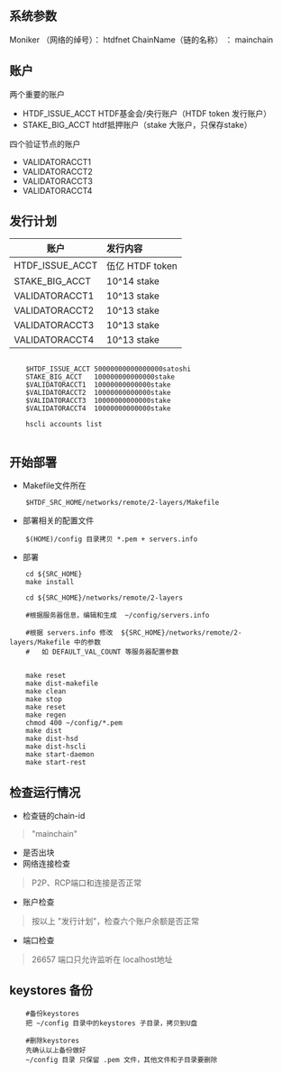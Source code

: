 


## 系统参数
Moniker （网络的绰号）： htdfnet
ChainName（链的名称） ： mainchain


## 账户
 两个重要的账户
- HTDF_ISSUE_ACCT  HTDF基金会/央行账户（HTDF token 发行账户）
- STAKE_BIG_ACCT   htdf抵押账户（stake 大账户，只保存stake）


 四个验证节点的账户
- VALIDATORACCT1
- VALIDATORACCT2
- VALIDATORACCT3
- VALIDATORACCT4
 

## 发行计划
账户               | 发行内容  
------------------|:-------------------
 HTDF_ISSUE_ACCT  | 伍亿 HTDF  token
 STAKE_BIG_ACCT   | 10^14 stake
 VALIDATORACCT1   | 10^13 stake
 VALIDATORACCT2   | 10^13 stake
 VALIDATORACCT3   | 10^13 stake
 VALIDATORACCT4   | 10^13 stake
 


```
    
    $HTDF_ISSUE_ACCT 50000000000000000satoshi
    STAKE_BIG_ACCT   100000000000000stake
    $VALIDATORACCT1  10000000000000stake
    $VALIDATORACCT2  10000000000000stake
    $VALIDATORACCT3  10000000000000stake
    $VALIDATORACCT4  10000000000000stake
    
    hscli accounts list
    
```

## 开始部署

- Makefile文件所在
```
    $HTDF_SRC_HOME/networks/remote/2-layers/Makefile
```


- 部署相关的配置文件
```
    $(HOME)/config 目录拷贝 *.pem + servers.info
```


- 部署
```
    cd ${SRC_HOME}
    make install

    cd ${SRC_HOME}/networks/remote/2-layers
    
    #根据服务器信息，编辑和生成  ~/config/servers.info    
    
    #根据 servers.info 修改  ${SRC_HOME}/networks/remote/2-layers/Makefile 中的参数
    #   如 DEFAULT_VAL_COUNT 等服务器配置参数
    
    
    make reset
    make dist-makefile
    make clean
    make stop
    make reset
    make regen
    chmod 400 ~/config/*.pem
    make dist
    make dist-hsd
    make dist-hscli
    make start-daemon
    make start-rest

```


## 检查运行情况
- 检查链的chain-id
> "mainchain"
- 是否出块
- 网络连接检查
> P2P、RCP端口和连接是否正常

- 账户检查
 > 按以上 "发行计划"，检查六个账户余额是否正常

- 端口检查
> 26657 端口只允许监听在 localhost地址

## keystores 备份

```
    #备份keystores
    把 ~/config 目录中的keystores 子目录，拷贝到U盘
    
    #删除keystores
    先确认以上备份做好
    ~/config 目录 只保留 .pem 文件，其他文件和子目录要删除
```






